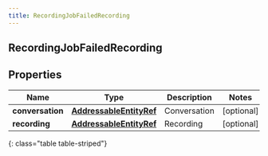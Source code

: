 ```yaml
---
title: RecordingJobFailedRecording
---
```


## RecordingJobFailedRecording

## Properties

| Name             | Type                                                                     | Description  | Notes      |
| ---------------- | ------------------------------------------------------------------------ | ------------ | ---------- |
| **conversation** | <!----><!---->[**AddressableEntityRef**](AddressableEntityRef.md)<!----> | Conversation | [optional] |
| **recording**    | <!----><!---->[**AddressableEntityRef**](AddressableEntityRef.md)<!----> | Recording    | [optional] |

{: class="table table-striped"}
